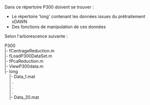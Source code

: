 Dans ce répertoire P300 doivent se trouver  :

- Le répertoire 'long' contenant les données issues du prétraitement xDAWN
- Des fonctions de manipulation de ces données

Selon l'arborescence suivante :

P300  
|- fCentrageReduction.m  
|- fLoadP300DataSet.m  
|- fPcaReduction.m  
|- ViewP300data.m  
|- long  
&nbsp;&nbsp;&nbsp;&nbsp;|- Data_1.mat  
&nbsp;&nbsp;&nbsp;&nbsp;| .  
&nbsp;&nbsp;&nbsp;&nbsp;| .  
&nbsp;&nbsp;&nbsp;&nbsp;| .  
&nbsp;&nbsp;&nbsp;&nbsp;|- Data_20.mat  
